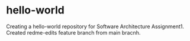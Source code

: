 # hello-world
Creating a hello-world repository for Software Architecture Assignment1.
Created redme-edits feature branch from main bracnh.
